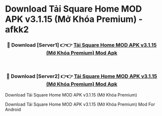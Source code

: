 # Download Tải Square Home MOD APK v3.1.15 (Mở Khóa Premium) - afkk2


<div align="center">
<h3>🔴 Download [Server1] 👉👉 <a href="https://apk-comot.site?title=Tải_Square_Home_MOD_APK_v3.1.15_(Mở_Khóa_Premium)">Tải Square Home MOD APK v3.1.15 (Mở Khóa Premium) Mod Apk</a></h3><br>
<h3>🔴 Download [Server2] 👉👉 <a href="https://apk-comot.site?title=Tải_Square_Home_MOD_APK_v3.1.15_(Mở_Khóa_Premium)">Tải Square Home MOD APK v3.1.15 (Mở Khóa Premium) Mod Apk</a></h3>
</div>



Download Tải Square Home MOD APK v3.1.15 (Mở Khóa Premium) 

Download Tải Square Home MOD APK v3.1.15 (Mở Khóa Premium) Mod For Android